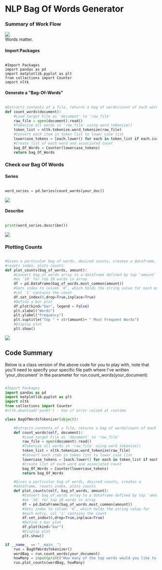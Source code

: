 # NLP Bag Of Words Generator

### Summary of Work Flow

<img src="/Images/NLP_Images/nlp_title.jpg" class="inline"/><br>
Words matter.

#### Import Packages

```Python3

#Import Packages
import pandas as pd
import matplotlib.pyplot as plt
from collections import Counter
import nltk

```

#### Generate a "Bag-Of-Words"

```python

#Extracts contents of a file, returns a bag of words(count of each word)
def count_words(document):
    #Load target File as 'document' to 'raw_file'
    raw_file = open(document).read()
    #Tokenize all words in 'raw_file' using word_tokenize()
    token_list = nltk.tokenize.word_tokenize(raw_file)
    #Convert each item in token list to lower_case list
    lowercase_tokens = [each.lower() for each in token_list if each.isalpha()]
    #Create list of each word and associated count
    bag_Of_Words = Counter(lowercase_tokens)
    return bag_Of_Words

```

### Check our Bag Of Words

#### Series

```python

word_series = pd.Series(count_words(your_doc))

```

<img src="/Images/NLP_Images/nlp_series.jpg" class="inline"/><br>


#### Describe

```python

print(word_series.describe())

```

<img src="/Images/NLP_Images/nlp_desc.jpg" class="inline"/><br>

### Plotting Counts

```python

#Given a particular bag of words, desired counts, creates a dataframe, 
#resets index, plots counts
def plot_counts(bag_of_words, amount):
    #Convert bag_of_words array to a dataframe defined by top 'amount' 
    #ex '10' for top 10 words in array
    df = pd.DataFrame(bag_of_words.most_common(amount))
    #Sets index to column '0', which holds the string value for each entry, 
    #col '1' contains the count
    df.set_index(0,drop=True,inplace=True)
    #Define a bar plot
    df.plot(kind="bar", legend = False)
    plt.xlabel("Words")
    plt.ylabel("Frequency")
    plt.suptitle("Top " + str(amount)+ " Most Frequent Words")
    #Display plot
    plt.show()

```

<img src="/Images/NLP_Images/nlp_top_ten.png" class="inline"/><br>

## Code Summary

Below is a class version of the above code for you to play with, note that you'll need to specify your specific file path where I've written 'your_document' in the parameter for run.count_words(your_document)


```python

#Import Packages
import pandas as pd
import matplotlib.pyplot as plt
import nltk
from collections import Counter
#nltk.download('punkt') - Use if error raised at runtime

class BagOfWordsTokenizer(object):

    #Extracts contents of a file, returns a bag of words(count of each word)
    def count_words(self, document):
        #Load target File as 'document' to 'raw_file'
        raw_file = open(document).read()
        #Tokenize all words in 'raw_file' using word_tokenize()
        token_list = nltk.tokenize.word_tokenize(raw_file)
        #Convert each item in token list to lower_case list
        lowercase_tokens = [each.lower() for each in token_list if each.isalpha()]
        #Create list of each word and associated count
        bag_Of_Words = Counter(lowercase_tokens)
        return bag_Of_Words

    #Given a particular bag of words, desired counts, creates a 
    #dataframe, resets index, plots counts
    def plot_counts(self, bag_of_words, amount):
        #Convert bag_of_words array to a dataframe defined by top 'amount'
        #ex '10' for top 10 words in array
        df = pd.DataFrame(bag_of_words.most_common(amount))
        #Sets index to column '0', which holds the string value for 
        #each entry, col '1' contains the count
        df.set_index(0,drop=True,inplace=True)
        #Define a bar plot
        df.plot(kind="bar")
        #Display plot
        plt.show()

if __name__ == "__main__":
    run = BagOfWordsTokenizer()
    wordBag = run.count_words(your_document)
    howMany = input(print("How many of the top words would you like to be displayed?"))
    run.plot_counts(wordBag, howMany)
    
```
